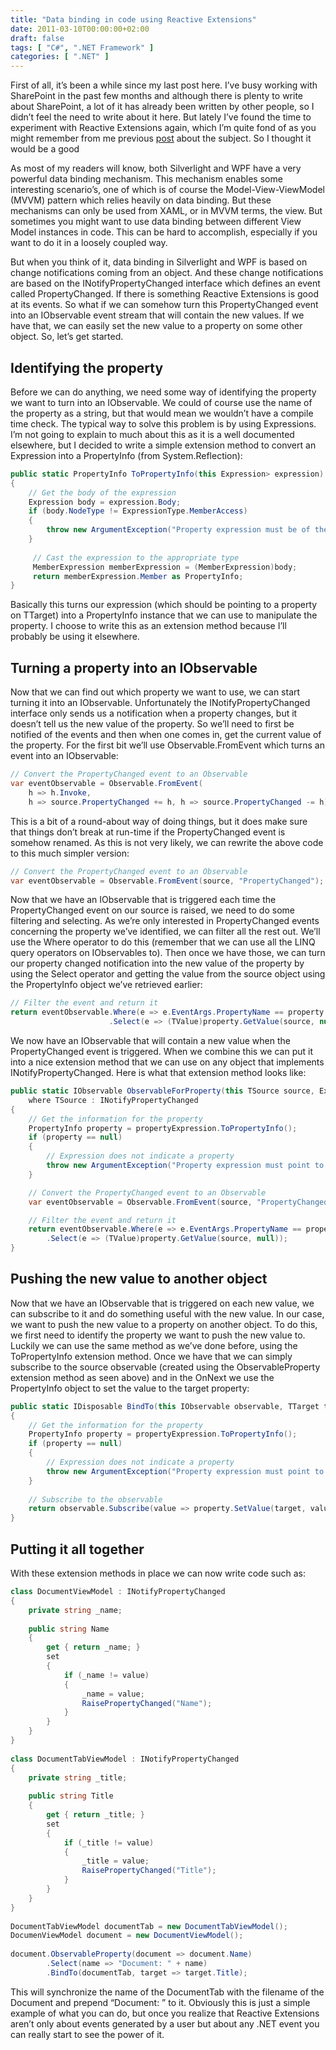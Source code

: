 ```yaml
---
title: "Data binding in code using Reactive Extensions"
date: 2011-03-10T00:00:00+02:00
draft: false
tags: [ "C#", ".NET Framework" ]
categories: [ ".NET" ]
---
```


First of all, it’s been a while since my last post here. I’ve busy working with SharePoint in the past few months and although there is plenty to write about SharePoint, a lot of it has already been written by other people, so I didn’t feel the need to write about it here. But lately I’ve found the time to experiment with Reactive Extensions again, which I’m quite fond of as you might remember from me previous [post](http://blogs.infosupport.com/blogs/jonathan/archive/2010/11/04/reactive-extensions.aspx) about the subject. So I thought it would be a good

As most of my readers will know, both Silverlight and WPF have a very powerful data binding mechanism. This mechanism enables some interesting scenario’s, one of which is of course the Model-View-ViewModel (MVVM) pattern which relies heavily on data binding. But these mechanisms can only be used from XAML, or in MVVM terms, the view. But sometimes you might want to use data binding between different View Model instances in code. This can be hard to accomplish, especially if you want to do it in a loosely coupled way.

But when you think of it, data binding in Silverlight and WPF is based on change notifications coming from an object. And these change notifications are based on the INotifyPropertyChanged interface which defines an event called PropertyChanged. If there is something Reactive Extensions is good at its events. So what if we can somehow turn this PropertyChanged event into an IObservable event stream that will contain the new values. If we have that, we can easily set the new value to a property on some other object. So, let’s get started.

## Identifying the property

Before we can do anything, we need some way of identifying the property we want to turn into an IObservable. We could of course use the name of the property as a string, but that would mean we wouldn’t have a compile time check. The typical way to solve this problem is by using Expressions. I’m not going to explain to much about this as it is a well documented elsewhere, but I decided to write a simple extension method to convert an Expression into a PropertyInfo (from System.Reflection):

```csharp
public static PropertyInfo ToPropertyInfo(this Expression> expression)
{
    // Get the body of the expression
    Expression body = expression.Body;
    if (body.NodeType != ExpressionType.MemberAccess)
    {
        throw new ArgumentException("Property expression must be of the form 'x => x.SomeProperty'", "expression");
    }
 
     // Cast the expression to the appropriate type
     MemberExpression memberExpression = (MemberExpression)body;
     return memberExpression.Member as PropertyInfo;
}
```

Basically this turns our expression (which should be pointing to a property on TTarget) into a PropertyInfo instance that we can use to manipulate the property. I choose to write this as an extension method because I’ll probably be using it elsewhere.

## Turning a property into an IObservable

Now that we can find out which property we want to use, we can start turning it into an IObservable. Unfortunately the INotifyPropertyChanged interface only sends us a notification when a property changes, but it doesn’t tell us the new value of the property. So we’ll need to first be notified of the events and then when one comes in, get the current value of the property. For the first bit we’ll use Observable.FromEvent which turns an event into an IObservable:

```csharp
// Convert the PropertyChanged event to an Observable
var eventObservable = Observable.FromEvent(
    h => h.Invoke,
    h => source.PropertyChanged += h, h => source.PropertyChanged -= h);
```

This is a bit of a round-about way of doing things, but it does make sure that things don’t break at run-time if the PropertyChanged event is somehow renamed. As this is not very likely, we can rewrite the above code to this much simpler version:

```csharp
// Convert the PropertyChanged event to an Observable
var eventObservable = Observable.FromEvent(source, "PropertyChanged");
```

Now that we have an IObservable that is triggered each time the PropertyChanged event on our source is raised, we need to do some filtering and selecting. As we’re only interested in PropertyChanged events concerning the property we’ve identified, we can filter all the rest out. We’ll use the Where operator to do this (remember that we can use all the LINQ query operators on IObservables to). Then once we have those, we can turn our property changed notification into the new value of the property by using the Select operator and getting the value from the source object using the PropertyInfo object we’ve retrieved earlier:

```csharp
// Filter the event and return it
return eventObservable.Where(e => e.EventArgs.PropertyName == property.Name)
                      .Select(e => (TValue)property.GetValue(source, null));
```

We now have an IObservable that will contain a new value when the PropertyChanged event is triggered. When we combine this we can put it into a nice extension method that we can use on any object that implements INotifyPropertyChanged. Here is what that extension method looks like:

```csharp
public static IObservable ObservableForProperty(this TSource source, Expression> propertyExpression)
    where TSource : INotifyPropertyChanged
{
    // Get the information for the property
    PropertyInfo property = propertyExpression.ToPropertyInfo();
    if (property == null)
    {
        // Expression does not indicate a property
        throw new ArgumentException("Property expression must point to a valid property", "propertyExpression");
    }

    // Convert the PropertyChanged event to an Observable
    var eventObservable = Observable.FromEvent(source, "PropertyChanged");

    // Filter the event and return it
    return eventObservable.Where(e => e.EventArgs.PropertyName == property.Name)
        .Select(e => (TValue)property.GetValue(source, null));
}
```

## Pushing the new value to another object

Now that we have an IObservable that is triggered on each new value, we can subscribe to it and do something useful with the new value. In our case, we want to push the new value to a property on another object. To do this, we first need to identify the property we want to push the new value to. Luckily we can use the same method as we’ve done before, using the ToPropertyInfo extension method. Once we have that we can simply subscribe to the source observable (created using the ObservableProperty extension method as seen above) and in the OnNext we use the PropertyInfo object to set the value to the target property:

```csharp
public static IDisposable BindTo(this IObservable observable, TTarget target, Expression> propertyExpression)
{
    // Get the information for the property
    PropertyInfo property = propertyExpression.ToPropertyInfo();
    if (property == null)
    {
        // Expression does not indicate a property
        throw new ArgumentException("Property expression must point to a valid property", "propertyExpression");
    }
  
    // Subscribe to the observable
    return observable.Subscribe(value => property.SetValue(target, value, null));
}
```

## Putting it all together

With these extension methods in place we can now write code such as:

```csharp
class DocumentViewModel : INotifyPropertyChanged
{
    private string _name;
 
    public string Name
    {
        get { return _name; }
        set
        {
            if (_name != value)
            {
                _name = value;
                RaisePropertyChanged("Name");
            }
        }
    }
}
  
class DocumentTabViewModel : INotifyPropertyChanged
{
    private string _title;
  
    public string Title
    {
        get { return _title; }
        set
        {
            if (_title != value)
            {
                _title = value;
                RaisePropertyChanged("Title");
            }
        }
    }
}
  
DocumentTabViewModel documentTab = new DocumentTabViewModel();
DocumenViewModel document = new DocumentViewModel();
  
document.ObservableProperty(document => document.Name)
        .Select(name => "Document: " + name)
        .BindTo(documentTab, target => target.Title);
```

This will synchronize the name of the DocumentTab with the filename of the Document and prepend “Document: ” to it. Obviously this is just a simple example of what you can do, but once you realize that Reactive Extensions aren’t only about events generated by a user but about any .NET event you can really start to see the power of it.